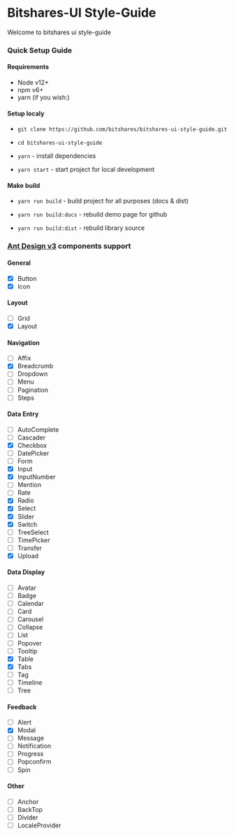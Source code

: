 # Bitshares-UI Style-Guide

Welcome to bitshares ui style-guide

### Quick Setup Guide

#### Requirements

- Node v12+
- npm v6+
- yarn (if you wish:)

#### Setup localy

- `git clone https://github.com/bitshares/bitshares-ui-style-guide.git`

- `cd bitshares-ui-style-guide`

- `yarn` - install dependencies

- `yarn start` - start project for local development

#### Make build

- `yarn run build` - build project for all purposes (docs & dist)

- `yarn run build:docs` - rebuild demo page for github

- `yarn run build:dist` - rebuild library source

### [Ant Design v3](https://ant.design/docs/react/introduce) components support

#### General

- [x] Button
- [x] Icon

#### Layout

- [ ] Grid
- [x] Layout

#### Navigation

- [ ] Affix
- [x] Breadcrumb
- [ ] Dropdown
- [ ] Menu
- [ ] Pagination
- [ ] Steps

#### Data Entry

- [ ] AutoComplete
- [ ] Cascader
- [x] Checkbox
- [ ] DatePicker
- [ ] Form
- [x] Input
- [x] InputNumber
- [ ] Mention
- [ ] Rate
- [x] Radio
- [x] Select
- [x] Slider
- [x] Switch
- [ ] TreeSelect
- [ ] TimePicker
- [ ] Transfer
- [x] Upload

#### Data Display

- [ ] Avatar
- [ ] Badge
- [ ] Calendar
- [ ] Card
- [ ] Carousel
- [ ] Collapse
- [ ] List
- [ ] Popover
- [ ] Tooltip
- [x] Table
- [x] Tabs
- [ ] Tag
- [ ] Timeline
- [ ] Tree

#### Feedback

- [ ] Alert
- [x] Modal
- [ ] Message
- [ ] Notification
- [ ] Progress
- [ ] Popconfirm
- [ ] Spin

#### Other

- [ ] Anchor
- [ ] BackTop
- [ ] Divider
- [ ] LocaleProvider
